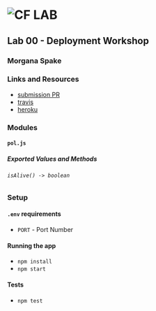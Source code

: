 ![CF](http://i.imgur.com/7v5ASc8.png) LAB  
=================================================  
  
## Lab 00 - Deployment Workshop  
  
### Morgana Spake  

### Links and Resources
* [submission PR](https://github.com/401-advanced-javascript-mspake/lab-00/pull/3)
* [travis](https://www.travis-ci.com/401-advanced-javascript-mspake/lab-00) 
* [heroku](https://mspake-401-lab00.herokuapp.com/)   
  
### Modules  
#### `pol.js`  
##### Exported Values and Methods

###### `isAlive() -> boolean`  
  
### Setup
#### `.env` requirements
* `PORT` - Port Number

#### Running the app  
* `npm install`  
* `npm start`  
  
#### Tests
* `npm test`
